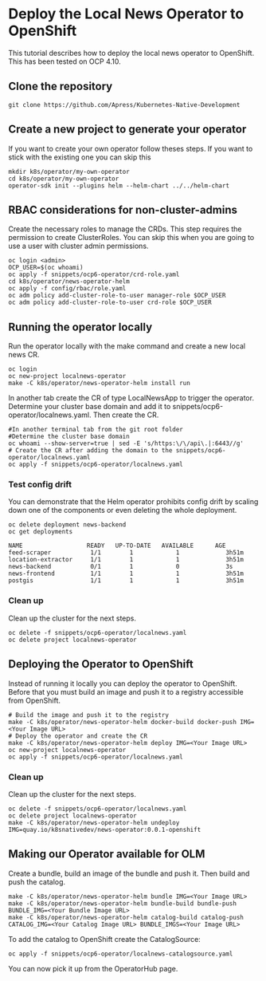 # Deploy the Local News Operator to OpenShift
This tutorial describes how to deploy the local news operator to OpenShift. This has been tested on OCP 4.10.

## Clone the repository
    git clone https://github.com/Apress/Kubernetes-Native-Development

## Create a new project to generate your operator
If you want to create your own operator follow theses steps. If you want to stick with the existing one you can skip this

    mkdir k8s/operator/my-own-operator
    cd k8s/operator/my-own-operator
    operator-sdk init --plugins helm --helm-chart ../../helm-chart
    
## RBAC considerations for non-cluster-admins
Create the necessary roles to manage the CRDs. This step requires the permission to create ClusterRoles. You can skip this when you are going to use a user with cluster admin permissions.

    oc login <admin>
    OCP_USER=$(oc whoami)
    oc apply -f snippets/ocp6-operator/crd-role.yaml
    cd k8s/operator/news-operator-helm
    oc apply -f config/rbac/role.yaml
    oc adm policy add-cluster-role-to-user manager-role $OCP_USER
    oc adm policy add-cluster-role-to-user crd-role $OCP_USER
    
## Running the operator locally
Run the operator locally with the make command and create a new local news CR.
      
    oc login 
    oc new-project localnews-operator 
    make -C k8s/operator/news-operator-helm install run
    
In another tab create the CR of type LocalNewsApp to trigger the operator. Determine your cluster base domain and add it to snippets/ocp6-operator/localnews.yaml. Then create the CR.

    #In another terminal tab from the git root folder
    #Determine the cluster base domain
    oc whoami --show-server=true | sed -E 's/https:\/\/api\.|:6443//g'
    # Create the CR after adding the domain to the snippets/ocp6-operator/localnews.yaml
    oc apply -f snippets/ocp6-operator/localnews.yaml 
    
### Test config drift
You can demonstrate that the Helm operator prohibits config drift by scaling down one of the components or even deleting the whole deployment.

    oc delete deployment news-backend
    oc get deployments

    NAME                  READY   UP-TO-DATE   AVAILABLE      AGE
    feed-scraper           1/1        1            1             3h51m
    location-extractor     1/1        1            1             3h51m
    news-backend           0/1        1            0             3s
    news-frontend          1/1        1            1             3h51m
    postgis                1/1        1            1             3h51m

### Clean up
Clean up the cluster for the next steps.

    oc delete -f snippets/ocp6-operator/localnews.yaml
    oc delete project localnews-operator 

## Deploying the Operator to OpenShift
Instead of running it locally you can deploy the operator to OpenShift. Before that you must build an image and push it to a registry accessible from OpenShift.

    # Build the image and push it to the registry
    make -C k8s/operator/news-operator-helm docker-build docker-push IMG=<Your Image URL>
    # Deploy the operator and create the CR
    make -C k8s/operator/news-operator-helm deploy IMG=<Your Image URL>
    oc new-project localnews-operator 
    oc apply -f snippets/ocp6-operator/localnews.yaml 
    
### Clean up
Clean up the cluster for the next steps.

    oc delete -f snippets/ocp6-operator/localnews.yaml
    oc delete project localnews-operator
    make -C k8s/operator/news-operator-helm undeploy IMG=quay.io/k8snativedev/news-operator:0.0.1-openshift

## Making our Operator available for OLM
Create a bundle, build an image of the bundle and push it. Then build and push the catalog.

    make -C k8s/operator/news-operator-helm bundle IMG=<Your Image URL>
    make -C k8s/operator/news-operator-helm bundle-build bundle-push BUNDLE_IMG=<Your Bundle Image URL>
    make -C k8s/operator/news-operator-helm catalog-build catalog-push CATALOG_IMG=<Your Catalog Image URL> BUNDLE_IMGS=<Your Image URL>
    
To add the catalog to OpenShift create the CatalogSource:

    oc apply -f snippets/ocp6-operator/localnews-catalogsource.yaml
    
You can now pick it up from the OperatorHub page.
    

   